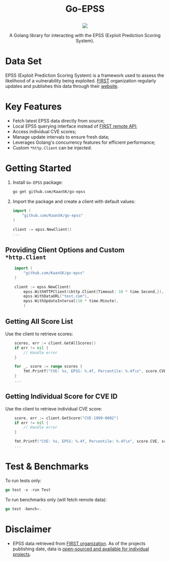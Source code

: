 <h1><p align="center">Go-EPSS</p></h1>
<p align="center">
  <img src="https://goreportcard.com/badge/github.com/KaanSK/go-epss" />
</p>
<p align="center">
A Golang library for interacting with the EPSS (Exploit Prediction Scoring System).
</p>

# Data Set
EPSS (Exploit Prediction Scoring System) is a framework used to assess the likelihood of a vulnerability being exploited. [FIRST](https://www.first.org/) organization regularly updates and publishes this data through their [website](https://www.first.org/epss/data_stats).

# Key Features
* Fetch latest EPSS data directly from source;
* Local EPSS querying interface instead of [FIRST remote API](https://www.first.org/epss/api);
* Access individual CVE scores;
* Manage update intervals to ensure fresh data;
* Leverages Golang's concurrency features for efficient performance;
* Custom `*http.Client` can be injected.

# Getting Started
1. Install `Go-EPSS` package:
    ```bash
    go get github.com/KaanSK/go-epss
    ```
2. Import the package and create a client with default values:
    ```go
    import (
        "github.com/KaanSK/go-epss"
    )

    client := epss.NewClient()
    ...
    ```

## Providing Client Options and Custom `*http.Client`
```go
    import (
        "github.com/KaanSK/go-epss"
    )

	client := epss.NewClient(
		epss.WithHTTPClient(&http.Client{Timeout: 10 * time.Second,}),
		epss.WithDataURL("test.com"),
		epss.WithUpdateInterval(10 * time.Minute),
		)
```
## Getting All Score List
Use the client to retrieve scores:
```go
    scores, err := client.GetAllScores()
    if err != nil {
        // Handle error
    }

    for _, score := range scores {
        fmt.Printf("CVE: %s, EPSS: %.4f, Percentile: %.4f\n", score.CVE, score.EPSS, score.Percentile)
    }
    ...
```

## Getting Individual Score for CVE ID
Use the client to retrieve individual CVE score:
```go
    score, err := client.GetScore("CVE-1999-0002")
    if err != nil {
        // Handle error
    }

    fmt.Printf("CVE: %s, EPSS: %.4f, Percentile: %.4f\n", score.CVE, score.EPSS, score.Percentile)
    ...
```

# Test & Benchmarks
To run tests only:
```go
go test -v -run Test
```

To run benchmarks only (will fetch remote data):
```go
go test -bench=.
```

# Disclaimer
* EPSS data retrieved from [FIRST organization](https://www.first.org/epss/data_stats). As of the projects publishing date, data is [open-sourced and available for individual projects](https://www.first.org/epss/faq#:~:text=Can%20I%20use%20this%20in%20my%20commercial%20product%3F%20What%20Licensing%20limitations%20exist%3F).